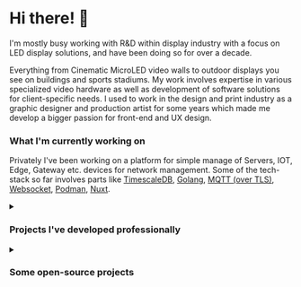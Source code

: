 # Hi there! 👋

I'm mostly busy working with R&D within display industry with a focus on LED display solutions, and have been doing so for over a decade.

Everything from Cinematic MicroLED video walls to outdoor displays you see on buildings and sports stadiums. My work involves expertise in various specialized video hardware as well as development of software solutions for client-specific needs. I used to work in the design and print industry as a graphic designer and production artist for some years which made me develop a bigger passion for front-end and UX design.

### What I'm currently working on

Privately I've been working on a platform for simple manage of Servers, IOT, Edge, Gateway etc. devices for network management. Some of the tech-stack so far involves parts like [TimescaleDB](https://github.com/timescale/timescaledb), [Golang](https://github.com/golang/go), [MQTT (over TLS)](https://mqtt.org/), [Websocket](https://github.com/websockets/ws), [Podman](https://github.com/containers/podman), [Nuxt](https://github.com/nuxt/nuxt?tab=readme-ov-file#nuxt).


<details closed>
<summary>

### Projects I've developed professionally
</summary>

- Interactive MicroLED solution builder
- Time tables (departure displays)
- Camera monitoring solution
- Video control solution
- Road sign software
- Signage software
- Network-based AV controller software (+ Stream-deck support)
- Display tester
- Video/Media player (unlimited canvas, real-time scaling+cropping, HDR10/H265 support etc. for pixel perfect playback)
- Pixel calculaiton software
- Network based Touch interfaces
etc.
</details>
<details closed>
<summary>
  
### Some open-source projects
</summary>

- [Mac App Collection](https://macappcollection.com) - App discoverbility website
- [The Timestamp App](https://thetimestamp.app/) - Rewrite of a old Qt app in Nuxt
- [temp2temp](https://pypi.org/project/temp2temp/) - Python library for temperature conversion
- [js-console-formatter](https://www.npmjs.com/package/js-console-formatter) - Structured console experience
- [Nuxt Boilerplate](https://github.com/renegadevi/nuxt-boilerplate) - Enterprise ready to use Nuxt project
etc.
</details>




